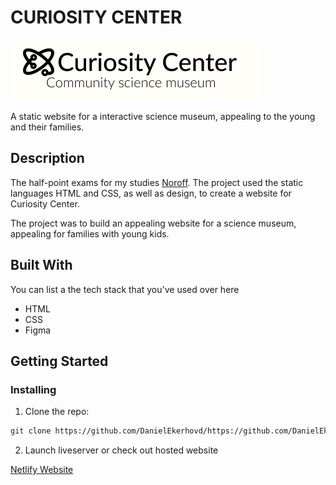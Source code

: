 # CURIOSITY CENTER

![image](/Images/Icons/curiositycenter-logo.png)

A static website for a interactive science museum, appealing to the young and their families.

## Description

The half-point exams for my studies [Noroff](https://www.noroff.no/studier/fagskole/frontend-utvikling). The project used the static languages HTML and CSS, as well as design, to create a website for Curiosity Center.

The project was to build an appealing website for a science museum, appealing for families with young kids.

## Built With

You can list a the tech stack that you've used over here

- HTML
- CSS
- Figma

## Getting Started

### Installing

1. Clone the repo:

```bash
git clone https://github.com/DanielEkerhovd/https://github.com/DanielEkerhovd/SemesterProject1.git
```

2. Launch liveserver or check out hosted website

[Netlify Website](https://curiositycenter.netlify.app/)






